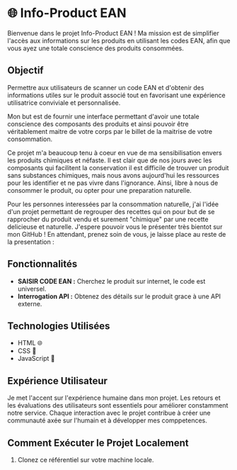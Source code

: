 # 🌐 Info-Product EAN

Bienvenue dans le projet Info-Product EAN ! Ma mission est de simplifier l'accès aux informations sur les produits en utilisant les codes EAN, afin que vous ayez une totale conscience des produits consommées.

## Objectif

Permettre aux utilisateurs de scanner un code EAN et d'obtenir des informations utiles sur le produit associé tout en favorisant une expérience utilisatrice conviviale et personnalisée.  

Mon but est de fournir une interface permettant d'avoir une totale conscience des composants des produits et ainsi pouvoir être véritablement maitre de votre corps par le billet de la maitrise de votre consommation.

Ce projet m'a beaucoup tenu à coeur en vue de ma sensibilisation envers les produits chimiques et néfaste. Il est clair que de nos jours avec les composants qui facilitent la conservation il est difficile de trouver un produit sans substances chimiques, mais nous avons aujourd'hui les ressources pour les identifier et ne pas vivre dans l'ignorance. Ainsi, libre à nous de consommer le produit, ou opter pour une preparation naturelle. 

Pour les personnes interessées par la consommation naturelle, j'ai l'idée d'un projet permettant de regrouper des recettes qui on pour but de se rapprocher du produit vendu et surement "chimique" par une recette delicieuse et naturelle. 
J'espere pouvoir vous le présenter très bientot sur mon GitHub ! En attendant, prenez soin de vous, je laisse place au reste de la presentation : 

## Fonctionnalités

- **SAISIR CODE EAN :** Cherchez le produit sur internet, le code est universel.
- **Interrogation API :** Obtenez des détails sur le produit grace à une API externe.

## Technologies Utilisées

- HTML 🌐
- CSS 🎨
- JavaScript 🚀

## Expérience Utilisateur

Je met l'accent sur l'expérience humaine dans mon projet. Les retours et les évaluations des utilisateurs sont essentiels pour améliorer constamment notre service. Chaque interaction avec le projet contribue à créer une communauté axée sur l'humain et à développer mes comppetences.

## Comment Exécuter le Projet Localement

1. Clonez ce référentiel sur votre machine locale.
  
